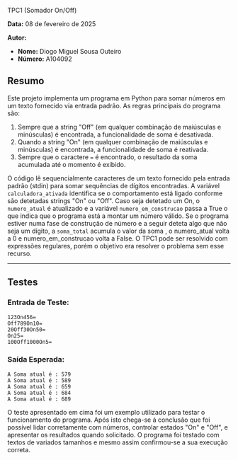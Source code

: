  TPC1 (Somador On/Off)  

**Data:** 08 de fevereiro de 2025  

**Autor:**  
- **Nome:** Diogo Miguel Sousa Outeiro  
- **Número:** A104092  

## Resumo  
Este projeto implementa um programa em Python para somar números em um texto fornecido via entrada padrão. As regras principais do programa são:  

1. Sempre que a string "Off" (em qualquer combinação de maiúsculas e minúsculas) é encontrada, a funcionalidade de soma é desativada.  
2. Quando a string "On" (em qualquer combinação de maiúsculas e minúsculas) é encontrada, a funcionalidade de soma é reativada.  
3. Sempre que o caractere `=` é encontrado, o resultado da soma acumulada até o momento é exibido.  

O código lê sequencialmente caracteres de um texto fornecido pela entrada padrão (stdin) para somar sequências de dígitos encontradas. A variável `calculadora_ativada` identifica se o comportamento está ligado conforme são detetadas strings "On" ou "Off". Caso seja detetado um On, o `numero_atual` é atualizado e a variável `numero_em_construcao` passa a True o que indica que o programa está a montar um número válido. Se o programa estiver numa fase de construção de número e a seguir deteta algo que não seja um dígito, a `soma_total` acumula o valor da soma , o numero_atual volta a 0 e numero_em_construcao volta a False. O TPC1 pode ser resolvido com expressões regulares, porém o objetivo era resolver o problema sem esse recurso. 

 
---

## Testes  

### Entrada de Teste:  
```
123On456=
Off789On10=
20Off30On50=
On25=
100Off1000On5=
```

### Saída Esperada:
```
A Soma atual é : 579
A Soma atual é : 589
A Soma atual é : 659
A Soma atual é : 684
A Soma atual é : 689
```

O teste apresentado em cima foi um exemplo utilizado para testar o funcionamento do programa. Após isto chega-se á conclusão que foi possível lidar corretamente com números, controlar estados "On" e "Off", e apresentar os resultados quando solicitado. O programa foi testado com textos de variados tamanhos e mesmo assim confirmou-se a sua execução correta.
